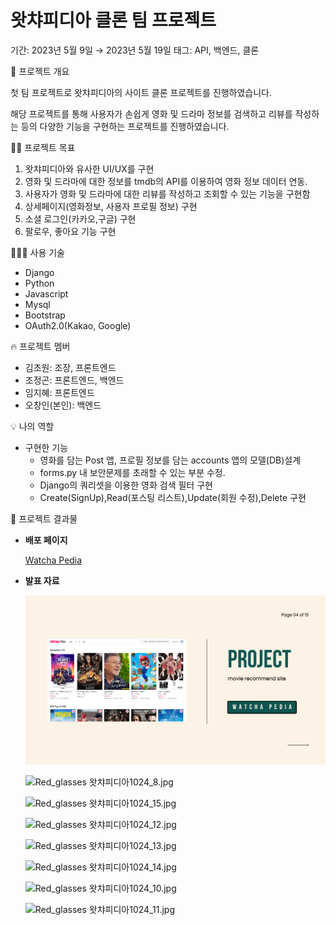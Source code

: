 # 왓챠피디아 클론 팀 프로젝트

기간: 2023년 5월 9일 → 2023년 5월 19일
태그: API, 백엔드, 클론

<aside>
📜 프로젝트 개요

</aside>

첫 팀 프로젝트로 왓챠피디아의 사이트 클론 프로젝트를 진행하였습니다.

해당 프로젝트를 통해 사용자가 손쉽게 영화 및 드라마 정보를 검색하고 리뷰를 작성하는 등의 다양한 기능을 구현하는 프로젝트를 진행하였습니다.

<aside>
💪🏻 프로젝트 목표

</aside>

1. 왓챠피디아와 유사한 UI/UX를 구현
2. 영화 및 드라마에 대한 정보를 tmdb의 API를 이용하여 영화 정보 데이터 연동.
3. 사용자가 영화 및 드라마에 대한 리뷰를 작성하고 조회할 수 있는 기능을 구현함
4. 상세페이지(영화정보, 사용자 프로필 정보) 구현
5. 소셜 로그인(카카오,구글) 구현
6. 팔로우, 좋아요 기능 구현

<aside>
👨🏻‍💻 사용 기술

</aside>

- Django
- Python
- Javascript
- Mysql
- Bootstrap
- OAuth2.0(Kakao, Google)

<aside>
🔥 프로젝트 멤버

</aside>

- 김초원: 조장, 프론트엔드
- 조정곤: 프론트엔드, 백엔드
- 임지혜: 프론트엔드
- 오창인(본인): 백엔드

<aside>
💡 나의 역할

</aside>

- 구현한 기능
    - 영화를 담는 Post 앱, 프로필 정보를 담는 accounts 앱의 모델(DB)설계
    - forms.py 내 보안문제를 초래할 수 있는 부분 수정.
    - Django의 쿼리셋을 이용한 영화 검색 필터 구현
    - Create(SignUp),Read(포스팅 리스트),Update(회원 수정),Delete 구현

<aside>
📢 프로젝트 결과물

</aside>

- **배포 페이지**
    
    [Watcha Pedia](https://port-0-red-glassess-13aenn2blhthwfuc.sel4.cloudtype.app/)
    
- **발표 자료**
    
    ![Red_glasses 왓챠피디아1024_6.jpg](https://github.com/mangji12/Red_glassess/blob/main/%EB%B0%9C%ED%91%9C%EC%9E%90%EB%A3%8C/1.jpg?raw=true)
    
    ![Red_glasses 왓챠피디아1024_8.jpg](%E1%84%8B%E1%85%AA%E1%86%BA%E1%84%8E%E1%85%A3%E1%84%91%E1%85%B5%E1%84%83%E1%85%B5%E1%84%8B%E1%85%A1%20%E1%84%8F%E1%85%B3%E1%86%AF%E1%84%85%E1%85%A9%E1%86%AB%20%E1%84%90%E1%85%B5%E1%86%B7%20%E1%84%91%E1%85%B3%E1%84%85%E1%85%A9%E1%84%8C%E1%85%A6%E1%86%A8%E1%84%90%E1%85%B3%2078e91e5fc2514e569b60313c8bc77eda/Red_glasses_%25E1%2584%258B%25E1%2585%25AA%25E1%2586%25BA%25E1%2584%258E%25E1%2585%25A3%25E1%2584%2591%25E1%2585%25B5%25E1%2584%2583%25E1%2585%25B5%25E1%2584%258B%25E1%2585%25A11024_8.jpg)
    
    ![Red_glasses 왓챠피디아1024_15.jpg](%E1%84%8B%E1%85%AA%E1%86%BA%E1%84%8E%E1%85%A3%E1%84%91%E1%85%B5%E1%84%83%E1%85%B5%E1%84%8B%E1%85%A1%20%E1%84%8F%E1%85%B3%E1%86%AF%E1%84%85%E1%85%A9%E1%86%AB%20%E1%84%90%E1%85%B5%E1%86%B7%20%E1%84%91%E1%85%B3%E1%84%85%E1%85%A9%E1%84%8C%E1%85%A6%E1%86%A8%E1%84%90%E1%85%B3%2078e91e5fc2514e569b60313c8bc77eda/Red_glasses_%25E1%2584%258B%25E1%2585%25AA%25E1%2586%25BA%25E1%2584%258E%25E1%2585%25A3%25E1%2584%2591%25E1%2585%25B5%25E1%2584%2583%25E1%2585%25B5%25E1%2584%258B%25E1%2585%25A11024_15.jpg)
    
    ![Red_glasses 왓챠피디아1024_12.jpg](%E1%84%8B%E1%85%AA%E1%86%BA%E1%84%8E%E1%85%A3%E1%84%91%E1%85%B5%E1%84%83%E1%85%B5%E1%84%8B%E1%85%A1%20%E1%84%8F%E1%85%B3%E1%86%AF%E1%84%85%E1%85%A9%E1%86%AB%20%E1%84%90%E1%85%B5%E1%86%B7%20%E1%84%91%E1%85%B3%E1%84%85%E1%85%A9%E1%84%8C%E1%85%A6%E1%86%A8%E1%84%90%E1%85%B3%2078e91e5fc2514e569b60313c8bc77eda/Red_glasses_%25E1%2584%258B%25E1%2585%25AA%25E1%2586%25BA%25E1%2584%258E%25E1%2585%25A3%25E1%2584%2591%25E1%2585%25B5%25E1%2584%2583%25E1%2585%25B5%25E1%2584%258B%25E1%2585%25A11024_12.jpg)
    
    ![Red_glasses 왓챠피디아1024_13.jpg](%E1%84%8B%E1%85%AA%E1%86%BA%E1%84%8E%E1%85%A3%E1%84%91%E1%85%B5%E1%84%83%E1%85%B5%E1%84%8B%E1%85%A1%20%E1%84%8F%E1%85%B3%E1%86%AF%E1%84%85%E1%85%A9%E1%86%AB%20%E1%84%90%E1%85%B5%E1%86%B7%20%E1%84%91%E1%85%B3%E1%84%85%E1%85%A9%E1%84%8C%E1%85%A6%E1%86%A8%E1%84%90%E1%85%B3%2078e91e5fc2514e569b60313c8bc77eda/Red_glasses_%25E1%2584%258B%25E1%2585%25AA%25E1%2586%25BA%25E1%2584%258E%25E1%2585%25A3%25E1%2584%2591%25E1%2585%25B5%25E1%2584%2583%25E1%2585%25B5%25E1%2584%258B%25E1%2585%25A11024_13.jpg)
    
    ![Red_glasses 왓챠피디아1024_14.jpg](%E1%84%8B%E1%85%AA%E1%86%BA%E1%84%8E%E1%85%A3%E1%84%91%E1%85%B5%E1%84%83%E1%85%B5%E1%84%8B%E1%85%A1%20%E1%84%8F%E1%85%B3%E1%86%AF%E1%84%85%E1%85%A9%E1%86%AB%20%E1%84%90%E1%85%B5%E1%86%B7%20%E1%84%91%E1%85%B3%E1%84%85%E1%85%A9%E1%84%8C%E1%85%A6%E1%86%A8%E1%84%90%E1%85%B3%2078e91e5fc2514e569b60313c8bc77eda/Red_glasses_%25E1%2584%258B%25E1%2585%25AA%25E1%2586%25BA%25E1%2584%258E%25E1%2585%25A3%25E1%2584%2591%25E1%2585%25B5%25E1%2584%2583%25E1%2585%25B5%25E1%2584%258B%25E1%2585%25A11024_14.jpg)
    
    ![Red_glasses 왓챠피디아1024_10.jpg](%E1%84%8B%E1%85%AA%E1%86%BA%E1%84%8E%E1%85%A3%E1%84%91%E1%85%B5%E1%84%83%E1%85%B5%E1%84%8B%E1%85%A1%20%E1%84%8F%E1%85%B3%E1%86%AF%E1%84%85%E1%85%A9%E1%86%AB%20%E1%84%90%E1%85%B5%E1%86%B7%20%E1%84%91%E1%85%B3%E1%84%85%E1%85%A9%E1%84%8C%E1%85%A6%E1%86%A8%E1%84%90%E1%85%B3%2078e91e5fc2514e569b60313c8bc77eda/Red_glasses_%25E1%2584%258B%25E1%2585%25AA%25E1%2586%25BA%25E1%2584%258E%25E1%2585%25A3%25E1%2584%2591%25E1%2585%25B5%25E1%2584%2583%25E1%2585%25B5%25E1%2584%258B%25E1%2585%25A11024_10.jpg)
    
    ![Red_glasses 왓챠피디아1024_11.jpg](%E1%84%8B%E1%85%AA%E1%86%BA%E1%84%8E%E1%85%A3%E1%84%91%E1%85%B5%E1%84%83%E1%85%B5%E1%84%8B%E1%85%A1%20%E1%84%8F%E1%85%B3%E1%86%AF%E1%84%85%E1%85%A9%E1%86%AB%20%E1%84%90%E1%85%B5%E1%86%B7%20%E1%84%91%E1%85%B3%E1%84%85%E1%85%A9%E1%84%8C%E1%85%A6%E1%86%A8%E1%84%90%E1%85%B3%2078e91e5fc2514e569b60313c8bc77eda/Red_glasses_%25E1%2584%258B%25E1%2585%25AA%25E1%2586%25BA%25E1%2584%258E%25E1%2585%25A3%25E1%2584%2591%25E1%2585%25B5%25E1%2584%2583%25E1%2585%25B5%25E1%2584%258B%25E1%2585%25A11024_11.jpg)
